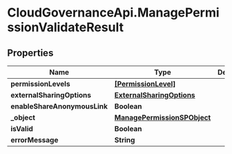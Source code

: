 # CloudGovernanceApi.ManagePermissionValidateResult

## Properties

Name | Type | Description | Notes
------------ | ------------- | ------------- | -------------
**permissionLevels** | [**[PermissionLevel]**](PermissionLevel.md) |  | [optional] 
**externalSharingOptions** | [**ExternalSharingOptions**](ExternalSharingOptions.md) |  | [optional] 
**enableShareAnonymousLink** | **Boolean** |  | [optional] 
**_object** | [**ManagePermissionSPObject**](ManagePermissionSPObject.md) |  | [optional] 
**isValid** | **Boolean** |  | [optional] 
**errorMessage** | **String** |  | [optional] 


